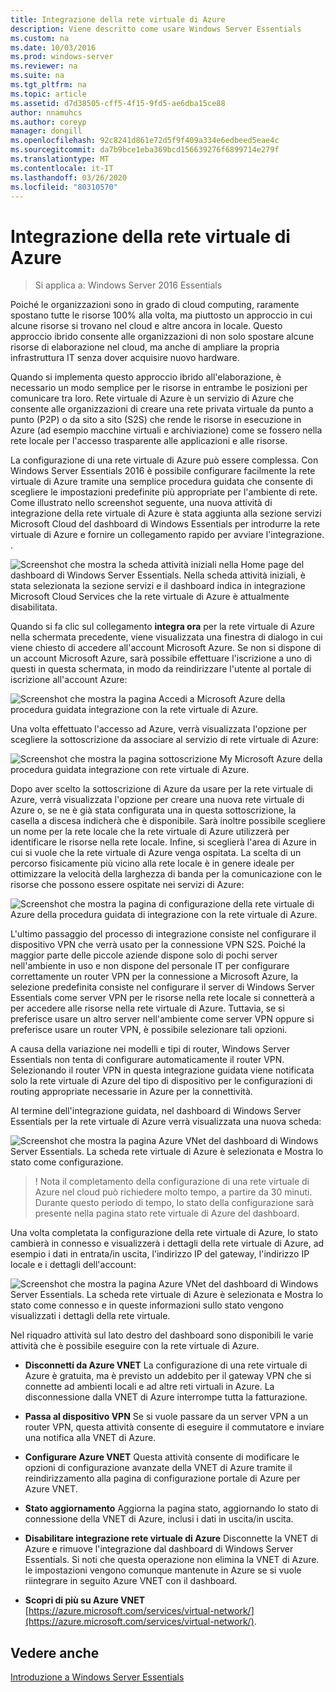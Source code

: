 ```yaml
---
title: Integrazione della rete virtuale di Azure
description: Viene descritto come usare Windows Server Essentials
ms.custom: na
ms.date: 10/03/2016
ms.prod: windows-server
ms.reviewer: na
ms.suite: na
ms.tgt_pltfrm: na
ms.topic: article
ms.assetid: d7d38505-cff5-4f15-9fd5-ae6dba15ce88
author: nnamuhcs
ms.author: coreyp
manager: dongill
ms.openlocfilehash: 92c8241d861e72d5f9f409a334e6edbeed5eae4c
ms.sourcegitcommit: da7b9bce1eba369bcd156639276f6899714e279f
ms.translationtype: MT
ms.contentlocale: it-IT
ms.lasthandoff: 03/26/2020
ms.locfileid: "80310570"
---
```

# <a name="azure-virtual-network-integration"></a>Integrazione della rete virtuale di Azure

>Si applica a: Windows Server 2016 Essentials

Poiché le organizzazioni sono in grado di cloud computing, raramente spostano tutte le risorse 100% alla volta, ma piuttosto un approccio in cui alcune risorse si trovano nel cloud e altre ancora in locale. Questo approccio ibrido consente alle organizzazioni di non solo spostare alcune risorse di elaborazione nel cloud, ma anche di ampliare la propria infrastruttura IT senza dover acquisire nuovo hardware.

Quando si implementa questo approccio ibrido all'elaborazione, è necessario un modo semplice per le risorse in entrambe le posizioni per comunicare tra loro. Rete virtuale di Azure è un servizio di Azure che consente alle organizzazioni di creare una rete privata virtuale da punto a punto (P2P) o da sito a sito (S2S) che rende le risorse in esecuzione in Azure (ad esempio macchine virtuali e archiviazione) come se fossero nella rete locale per l'accesso trasparente alle applicazioni e alle risorse.

La configurazione di una rete virtuale di Azure può essere complessa. Con Windows Server Essentials 2016 è possibile configurare facilmente la rete virtuale di Azure tramite una semplice procedura guidata che consente di scegliere le impostazioni predefinite più appropriate per l'ambiente di rete. Come illustrato nello screenshot seguente, una nuova attività di integrazione della rete virtuale di Azure è stata aggiunta alla sezione servizi Microsoft Cloud del dashboard di Windows Essentials per introdurre la rete virtuale di Azure e fornire un collegamento rapido per avviare l'integrazione. .

![Screenshot che mostra la scheda attività iniziali nella Home page del dashboard di Windows Server Essentials. Nella scheda attività iniziali, è stata selezionata la sezione servizi e il dashboard indica in integrazione Microsoft Cloud Services che la rete virtuale di Azure è attualmente disabilitata.](media/azure-virtual-network-1.PNG)

Quando si fa clic sul collegamento **integra ora** per la rete virtuale di Azure nella schermata precedente, viene visualizzata una finestra di dialogo in cui viene chiesto di accedere all'account Microsoft Azure. Se non si dispone di un account Microsoft Azure, sarà possibile effettuare l'iscrizione a uno di questi in questa schermata, in modo da reindirizzare l'utente al portale di iscrizione all'account Azure:

![Screenshot che mostra la pagina Accedi a Microsoft Azure della procedura guidata integrazione con la rete virtuale di Azure.](media/azure-virtual-network-2.PNG)

Una volta effettuato l'accesso ad Azure, verrà visualizzata l'opzione per scegliere la sottoscrizione da associare al servizio di rete virtuale di Azure:

![Screenshot che mostra la pagina sottoscrizione My Microsoft Azure della procedura guidata integrazione con rete virtuale di Azure.](media/azure-virtual-network-3.PNG)

Dopo aver scelto la sottoscrizione di Azure da usare per la rete virtuale di Azure, verrà visualizzata l'opzione per creare una nuova rete virtuale di Azure o, se ne è già stata configurata una in questa sottoscrizione, la casella a discesa indicherà che è disponibile. Sarà inoltre possibile scegliere un nome per la rete locale che la rete virtuale di Azure utilizzerà per identificare le risorse nella rete locale. Infine, si sceglierà l'area di Azure in cui si vuole che la rete virtuale di Azure venga ospitata. La scelta di un percorso fisicamente più vicino alla rete locale è in genere ideale per ottimizzare la velocità della larghezza di banda per la comunicazione con le risorse che possono essere ospitate nei servizi di Azure:

![Screenshot che mostra la pagina di configurazione della rete virtuale di Azure della procedura guidata di integrazione con la rete virtuale di Azure.](media/azure-virtual-network-4.PNG)

L'ultimo passaggio del processo di integrazione consiste nel configurare il dispositivo VPN che verrà usato per la connessione VPN S2S. Poiché la maggior parte delle piccole aziende dispone solo di pochi server nell'ambiente in uso e non dispone del personale IT per configurare correttamente un router VPN per la connessione a Microsoft Azure, la selezione predefinita consiste nel configurare il server di Windows Server Essentials come server VPN per le risorse nella rete locale si connetterà a per accedere alle risorse nella rete virtuale di Azure. Tuttavia, se si preferisce usare un altro server nell'ambiente come server VPN oppure si preferisce usare un router VPN, è possibile selezionare tali opzioni.

A causa della variazione nei modelli e tipi di router, Windows Server Essentials non tenta di configurare automaticamente il router VPN. Selezionando il router VPN in questa integrazione guidata viene notificata solo la rete virtuale di Azure del tipo di dispositivo per le configurazioni di routing appropriate necessarie in Azure per la connettività.

Al termine dell'integrazione guidata, nel dashboard di Windows Server Essentials per la rete virtuale di Azure verrà visualizzata una nuova scheda:

![Screenshot che mostra la pagina Azure VNet del dashboard di Windows Server Essentials. La scheda rete virtuale di Azure è selezionata e Mostra lo stato come configurazione.](media/azure-virtual-network-5.PNG)

>! Nota il completamento della configurazione di una rete virtuale di Azure nel cloud può richiedere molto tempo, a partire da 30 minuti. Durante questo periodo di tempo, lo stato della configurazione sarà presente nella pagina stato rete virtuale di Azure del dashboard.

Una volta completata la configurazione della rete virtuale di Azure, lo stato cambierà in connesso e visualizzerà i dettagli della rete virtuale di Azure, ad esempio i dati in entrata/in uscita, l'indirizzo IP del gateway, l'indirizzo IP locale e i dettagli dell'account:

![Screenshot che mostra la pagina Azure VNet del dashboard di Windows Server Essentials. La scheda rete virtuale di Azure è selezionata e Mostra lo stato come connesso e in queste informazioni sullo stato vengono visualizzati i dettagli della rete virtuale.](media/azure-virtual-network-6.PNG)

Nel riquadro attività sul lato destro del dashboard sono disponibili le varie attività che è possibile eseguire con la rete virtuale di Azure.

-   **Disconnetti da Azure VNET** La configurazione di una rete virtuale di Azure è gratuita, ma è previsto un addebito per il gateway VPN che si connette ad ambienti locali e ad altre reti virtuali in Azure. La disconnessione dalla VNET di Azure interrompe tutta la fatturazione.

-   **Passa al dispositivo VPN** Se si vuole passare da un server VPN a un router VPN, questa attività consente di eseguire il commutatore e inviare una notifica alla VNET di Azure.

-   **Configurare Azure VNET** Questa attività consente di modificare le opzioni di configurazione avanzate della VNET di Azure tramite il reindirizzamento alla pagina di configurazione portale di Azure per Azure VNET.

-   **Stato aggiornamento** Aggiorna la pagina stato, aggiornando lo stato di connessione della VNET di Azure, inclusi i dati in uscita/in uscita.

-   **Disabilitare integrazione rete virtuale di Azure** Disconnette la VNET di Azure e rimuove l'integrazione dal dashboard di Windows Server Essentials. Si noti che questa operazione non elimina la VNET di Azure. le impostazioni vengono comunque mantenute in Azure se si vuole riintegrare in seguito Azure VNET con il dashboard.

-   **Scopri di più su Azure VNET** [https://azure.microsoft.com/services/virtual-network/](https://azure.microsoft.com/services/virtual-network/).

<a name="see-also"></a>Vedere anche
--------
[Introduzione a Windows Server Essentials](get-started.md)
